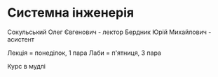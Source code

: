 # Системна інженерія

Сокульський Олег Євгенович - лектор
Бердник Юрій Михайлович - асистент

Лекція = понеділок, 1 пара
Лаби = п'ятниця, 3 пара

Курс в мудлі
